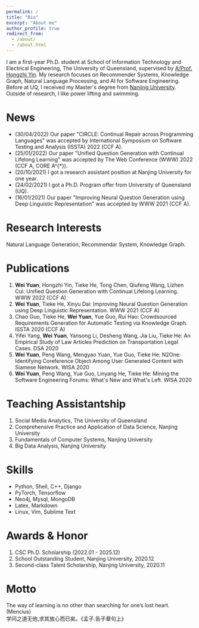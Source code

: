 ```yaml
---
permalink: /
title: "Bio"
excerpt: "About me"
author_profile: true
redirect_from: 
  - /about/
  - /about.html
---
```

I am a first-year Ph.D. student at School of Information Technology and Electrical Engineering, The University of Queensland, supervised by [A/Prof. Hongzhi Yin](https://sites.google.com/view/hongzhi-yin/home). My research focuses on Recommender Systems, Knowledge Graph, Natural Language Processing, and AI for Software Engineering. Before at UQ, I received my Master's degree from [Nanjing University](https://www.nju.edu.cn). Outside of research, I like power lifting and swimming. 

<!-- I am a final-year master student at Software Institute, [Nanjing University](https://www.nju.edu.cn), studying natural language processing, supervised by [Dr. Tieke He](http://hetieke.cn). Specially, my research focuses on text generation, such as dialogue system and question generation. Before at Nanjing University, I received my Bachelor's degree from [Southwest Jiaotong University](https://www.swjtu.edu.cn). Outside of NLP I like power lifting and watching basketball games.  -->
<!-- In 2022, I will be a Ph.D. candidate at University of Queensland, Australia, supervised by [A/Prof. Yin](https://sites.google.com/view/hongzhi-yin/home). -->

<!-- Education
======
* Ph.D., Data Science, University of Queensland, Australia, 2022.01 ~ 2025.12.
* MS, Software Engineering, Nanjing University, China, 2019.09 ~ 2021.06.
* BS, Software Engineering, Southwest Jiaotong University, China, 2015.09 ~ 2019.06. -->

News
======
* (30/04/2022) Our paper "CIRCLE: Continual Repair across Programming Languages" was accepted by International Symposium on Software Testing and Analysis (ISSTA) 2022 (CCF A).
* (25/01/2022) Our paper "Unified Question Generation with Continual Lifelong Learning" was accepted by The Web Conference (WWW) 2022 (CCF A, CORE A^{\*}).
* (20/10/2021) I got a research assistant position at Nanjing University for one year.
* (24/02/2021) I got a Ph.D. Program offer from University of Queensland (UQ).
* (16/01/2021) Our paper "Improving Neural Question Generation using Deep Linguistic Representation" was accepted by WWW 2021 (CCF A).

Research Interests
======
Natural Language Generation, Recommendar System, Knowledge Graph.

Publications
======
1. **Wei Yuan**, Hongzhi Yin, Tieke He, Tong Chen, Qiufeng Wang, Lizhen Cui: Unified Question Generation with Continual Lifelong Learning. WWW 2022 (CCF A).
1. **Wei Yuan**, Tieke He, Xinyu Dai: Improving Neural Question Generation using Deep Linguistic Representation. WWW 2021 (CCF A)
1. Chao Guo, Tieke He, **Wei Yuan**, Yue Guo, Rui Hao: Crowdsourced Requirements Generation for Automatic Testing via Knowledge Graph. ISSTA 2020 (CCF A)
1. Yifei Yang, **Wei Yuan**, Yansong Li, Desheng Wang, Jia Liu, Tieke He: An Empirical Study of Law Articles Prediction on Transportation Legal Cases. DSA 2020
1. **Wei Yuan**, Peng Wang, Mengyao Yuan, Yue Guo, Tieke He: N2One: Identifying Coreference Object Among User Generated Content with Siamese Network. WISA 2020
1. **Wei Yuan**, Peng Wang, Yue Guo, Linyang He, Tieke He: Mining the Software Engineering Forums: What's New and What's Left. WISA 2020

Teaching Assistantship
======
1. Social Media Analytics, The University of Queensland
1. Comprehensive Practice and Application of Data Science, Nanjing University
1. Fundamentals of Computer Systems, Nanjing University
1. Big Data Analysis, Nanjing University

Skills
======
* Python, Shell, C++, Django
* PyTorch, Tensorflow
* Neo4j, Mysql, MongoDB
* Latex, Markdown
* Linux, Vim, Sublime Text

Awards & Honor
======
1. CSC Ph.D. Scholarship (2022.01 - 2025.12)
1. School Outstanding Student, Nanjing University, 2020.12
1. Second-class Talent Scholarship, Nanjing University, 2020.11

Motto
======
The way of learning is no other than searching for one’s lost heart.(Mencius)  
学问之道无他,求其放心而已矣。《孟子.告子章句上》

